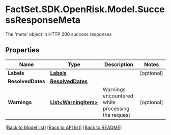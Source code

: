 # FactSet.SDK.OpenRisk.Model.SuccessResponseMeta
The 'meta' object in HTTP 200 success responses

## Properties

Name | Type | Description | Notes
------------ | ------------- | ------------- | -------------
**Labels** | [**Labels**](Labels.md) |  | [optional] 
**ResolvedDates** | [**ResolvedDates**](ResolvedDates.md) |  | 
**Warnings** | [**List&lt;WarningItem&gt;**](WarningItem.md) | Warnings encountered while processing the request | [optional] 

[[Back to Model list]](../README.md#documentation-for-models) [[Back to API list]](../README.md#documentation-for-api-endpoints) [[Back to README]](../README.md)

